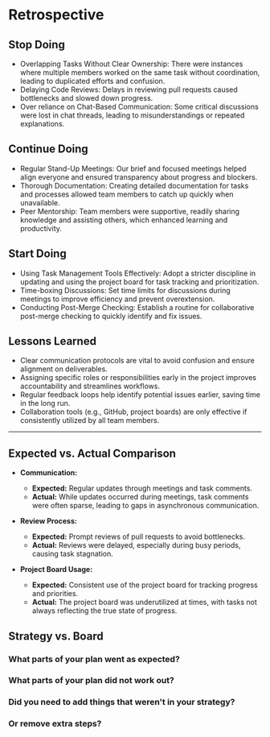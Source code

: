 <!-- this template is for inspiration, feel free to change it however you like! -->

# Retrospective

## Stop Doing

- Overlapping Tasks Without Clear Ownership: There were instances where
  multiple members worked on the same task without coordination, leading to
  duplicated efforts and confusion.
- Delaying Code Reviews: Delays in reviewing pull requests caused bottlenecks
  and slowed down progress.
- Over reliance on Chat-Based Communication: Some critical discussions were
  lost in chat threads, leading to misunderstandings or repeated explanations.

## Continue Doing

- Regular Stand-Up Meetings: Our brief and focused meetings helped align
  everyone and ensured transparency about progress and blockers.
- Thorough Documentation: Creating detailed documentation for tasks and
  processes allowed team members to catch up quickly when unavailable.
- Peer Mentorship: Team members were supportive, readily sharing knowledge and
  assisting others, which enhanced learning and productivity.

## Start Doing

- Using Task Management Tools Effectively: Adopt a stricter discipline in
  updating and using the project board for task tracking and prioritization.
- Time-boxing Discussions: Set time limits for discussions during meetings to
  improve efficiency and prevent overextension.
- Conducting Post-Merge Checking: Establish a routine for collaborative
  post-merge checking to quickly identify and fix issues.

## Lessons Learned

- Clear communication protocols are vital to avoid confusion and ensure
  alignment on deliverables.
- Assigning specific roles or responsibilities early in the project improves
  accountability and streamlines workflows.
- Regular feedback loops help identify potential issues earlier, saving time in
  the long run.
- Collaboration tools (e.g., GitHub, project boards) are only effective if
  consistently utilized by all team members.

______________________________________________________________________

## Expected vs. Actual Comparison

- **Communication:**
  
  - **Expected:** Regular updates through meetings and task comments.
  - **Actual:** While updates occurred during meetings, task comments were often
      sparse, leading to gaps in asynchronous communication.

- **Review Process:**
  
  - **Expected:** Prompt reviews of pull requests to avoid bottlenecks.
  - **Actual:** Reviews were delayed, especially during busy periods, causing task
  stagnation.

- **Project Board Usage:**

  - **Expected:** Consistent use of the project board for tracking progress and priorities.
  - **Actual:** The project board was underutilized at times, with tasks not always
    reflecting the true state of progress.

## Strategy vs. Board

### What parts of your plan went as expected?

### What parts of your plan did not work out?

### Did you need to add things that weren't in your strategy?

### Or remove extra steps?
